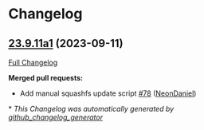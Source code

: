 # Changelog

## [23.9.11a1](https://github.com/NeonGeckoCom/neon_debos/tree/23.9.11a1) (2023-09-11)

[Full Changelog](https://github.com/NeonGeckoCom/neon_debos/compare/23.9.7...23.9.11a1)

**Merged pull requests:**

- Add manual squashfs update script [\#78](https://github.com/NeonGeckoCom/neon_debos/pull/78) ([NeonDaniel](https://github.com/NeonDaniel))



\* *This Changelog was automatically generated by [github_changelog_generator](https://github.com/github-changelog-generator/github-changelog-generator)*
